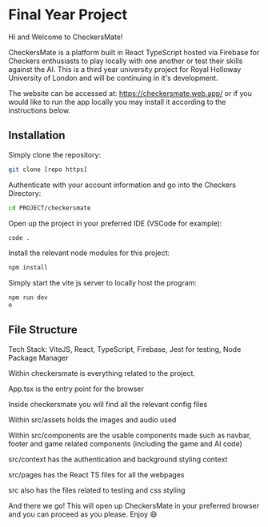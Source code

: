 # Final Year Project

Hi and Welcome to CheckersMate!

CheckersMate is a platform built in React TypeScript hosted via Firebase for Checkers enthusiasts to play locally with one another or test their skills against the AI. This is a third year
university project for Royal Holloway University of London and will be continuing in it's development.

The website can be accessed at: https://checkersmate.web.app/ or if you would like to run the app locally you may install it according to the
instructions below.

## Installation

Simply clone the repository:

```bash
git clone [repo https]
```

Authenticate with your account information and go into the Checkers Directory:

```bash
cd PROJECT/checkersmate
```

Open up the project in your preferred IDE (VSCode for example):

```bash
code .
```

Install the relevant node modules for this project:

```bash
npm install
```

Simply start the vite js server to locally host the program:

```bash
npm run dev
o
```

## File Structure

Tech Stack: ViteJS, React, TypeScript, Firebase, Jest for testing, Node Package Manager

Within checkersmate is everything related to the project.

App.tsx is the entry point for the browser

Inside checkersmate you will find all the relevant config files

Within src/assets holds the images and audio used

Within src/components are the usable components made such as navbar, footer and game related components (including the game and AI code)

src/context has the authentication and background styling context

src/pages has the React TS files for all the webpages

src also has the files related to testing and css styling

And there we go! This will open up CheckersMate in your preferred browser and you can proceed as you please.
Enjoy :smile:
